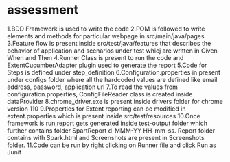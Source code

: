 # assessment
1.BDD Framework is used to write the code
2.POM is followed to write elements and methods for particular webpage in src/main/java/pages
3.Feature flow is present inside src/test/java/features that describes the behavior of application and scenarios under test whicj are written in Given When and Then
4.Runner Class is present to run the code and ExtentCucumberAdapter plugin used to generate the report
5.Code for Steps is defined under step_definition
6.Configuration.properties in present under configs folder where all the hardcoded values are defined like email address, password, application url
7.To read the values from configuration.properties, ConfigFileReader class is created inside dataProvider
8.chrome_driver.exe is present inside drivers folder for chrome version 110
9.Properties for Extent reporting can be modified in extent.properties which is present inside src/test/resources
10.Once framework is run,report gets generated inside test-output folder which further contains folder SpartReport d-MMM-YY HH-mm-ss. Report folder contains with Spark.html and Screenshots are present in Screenshots folder.
11.Code can be run by right clicking on Runner file and click Run as Junit
